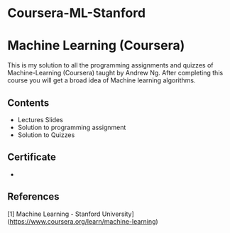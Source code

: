 # Coursera-ML-Stanford

# Machine Learning (Coursera)
This is my solution to all the programming assignments and quizzes of Machine-Learning (Coursera) taught by Andrew Ng. After completing this course you will get a broad idea of Machine learning algorithms. 

## Contents
* Lectures Slides
* Solution to programming assignment
* Solution to Quizzes

## Certificate
* 

## References
[1] Machine Learning - Stanford University] (https://www.coursera.org/learn/machine-learning)
